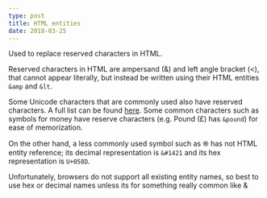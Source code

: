 ```yaml
---
type: post
title: HTML entities
date: 2018-03-25
---
```


Used to replace reserved characters in HTML.

Reserved characters in HTML are ampersand (&amp;) 
and left angle bracket (&lt;), that cannot appear literally,
but instead be written using their HTML entities `&amp` and `&lt`.

Some Unicode characters that are commonly used also have reserved characters.
A full list can be found [here](https://unicode-table.com).
Some common characters such as symbols for money have reserve characters 
(e.g. Pound (&pound;) has `&pound`) for ease of memorization.

On the other hand, a less commonly used symbol such as &#1421; 
has not HTML entity reference; its decimal representation is `&#1421`
and its hex representation is `U+058D`.

Unfortunately, browsers do not support all existing entity names,
so best to use hex or decimal names unless its for something really common
like &amp;
